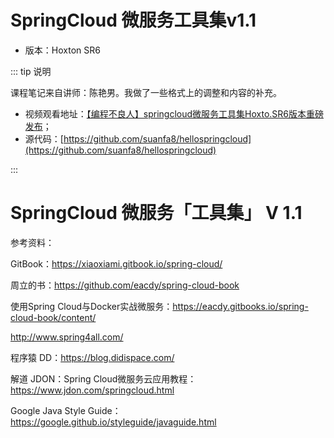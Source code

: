 # SpringCloud 微服务工具集v1.1

- 版本：Hoxton SR6

::: tip 说明

课程笔记来自讲师：陈艳男。我做了一些格式上的调整和内容的补充。

+ 视频观看地址：[【编程不良人】springcloud微服务工具集Hoxto.SR6版本重磅发布](https://www.bilibili.com/video/BV1Af4y1972o?spm_id_from=333.999.0.0)；
+ 源代码：[https://github.com/suanfa8/hellospringcloud](https://github.com/suanfa8/hellospringcloud)

:::

# SpringCloud 微服务「工具集」 V 1.1

参考资料：

GitBook：https://xiaoxiami.gitbook.io/spring-cloud/

周立的书：https://github.com/eacdy/spring-cloud-book

使用Spring Cloud与Docker实战微服务：https://eacdy.gitbooks.io/spring-cloud-book/content/

http://www.spring4all.com/

程序猿 DD：https://blog.didispace.com/


解道 JDON：Spring Cloud微服务云应用教程：https://www.jdon.com/springcloud.html


Google Java Style Guide：https://google.github.io/styleguide/javaguide.html

